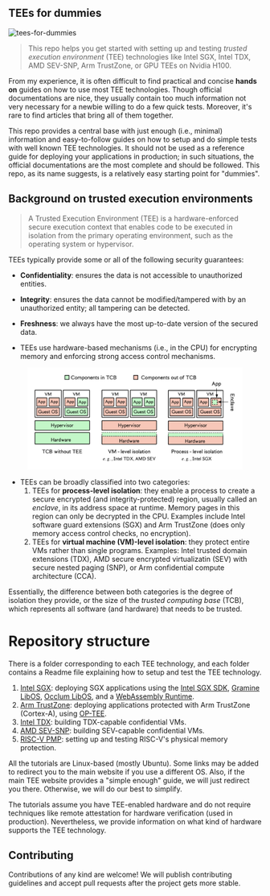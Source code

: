 
## TEEs for dummies
![tees-for-dummies](https://img.shields.io/badge/TEEs_for-dummies-588157.svg?style=for-the-badge&logo=springsecurity)

>This repo helps you get started with setting up and testing _trusted execution environment_ (TEE) technologies like Intel SGX, Intel TDX, AMD SEV-SNP, Arm TrustZone, or GPU TEEs on Nvidia H100.

From my experience, it is often difficult to find practical and concise **hands on** guides on how to use most TEE technologies. Though official documentations are nice, they usually contain too much information not very necessary for a newbie willing to do a few quick tests. Moreover, it's rare to find articles that bring all of them together.
  
This repo provides a central base with just enough (i.e., minimal) information and easy-to-follow guides on how to setup and do simple tests with well known TEE technologies. It should not be used as a reference guide for deploying your applications in production; in such situations, the official documentations are the most complete and should be followed. This repo, as its name suggests, is a relatively easy starting point for "dummies".


## Background on trusted execution environments
> A Trusted Execution Environment (TEE) is a hardware-enforced secure execution context that enables code to be executed in isolation from the primary operating environment, such as the operating system or hypervisor.

TEEs typically provide some or all of the following security guarantees:
  - **Confidentiality**: ensures the data is not accessible to unauthorized entities.
  - **Integrity**: ensures the data cannot be modified/tampered with by an unauthorized entity; all tampering can be detected.
  - **Freshness**: we always have the most up-to-date version of the secured data.
  

- TEEs use hardware-based mechanisms (i.e., in the CPU) for encrypting memory and enforcing strong access control mechanisms. 
<p align="center">
  <img src="tee-tcb.png" alt="CB variations with TEEs" width="85%">
</p>
<!--![TCB variations with TEEs](./tee-tcb.png)-->

- TEEs can be broadly classified into two categories: 
    1. TEEs for **process-level isolation**: they enable a process to create a secure encrypted (and integrity-protected) region, usually called an _enclave_, in its address space at runtime. Memory pages in this region can only be decrypted in the CPU. Examples include Intel software guard extensions (SGX) and Arm TrustZone (does only memory access control checks, no encryption).
    2. TEEs for **virtual machine (VM)-level isolation**: they protect entire VMs rather than single programs. Examples: Intel trusted domain extensions (TDX), AMD secure encrypted virtualizatin (SEV) with secure nested paging (SNP), or Arm confidential compute architecture (CCA).

Essentially, the difference between both categories is the degree of isolation they provide, or the size of the _trusted computing base_ (TCB), which represents all software (and hardware) that needs to be trusted.


# Repository structure
There is a folder corresponding to each TEE technology, and each folder contains a Readme file explaining how to setup and test the TEE technology.
1. [Intel SGX](sgx/README.md): deploying SGX applications using the [Intel SGX SDK](sgx/README.md), [Gramine LibOS](sgx/gramine-based/README.md), [Occlum LibOS](sgx/occlum-based/README.md), and a [WebAssembly Runtime](sgx/wasm-based/README.md).
2. [Arm TrustZone](trustzone/README.md): deploying applications protected with Arm TrustZone (Cortex-A), using [OP-TEE](https://docs.nvidia.com/jetson/archives/r36.2/DeveloperGuide/SD/Security/OpTee.html).
3. [Intel TDX](tdx/README.md): building TDX-capable confidential VMs.
4. [AMD SEV-SNP](sev-snp/README.md): building SEV-capable confidential VMs.
5. [RISC-V PMP](riscv-pmp/README.md): setting up and testing RISC-V's physical memory protection. 


All the tutorials are Linux-based (mostly Ubuntu). Some links may be added to redirect you to the main website if you use a different OS. Also, if the main TEE website provides a "simple enough" guide, we will just redirect you there. Otherwise, we will do our best to simplify.

The tutorials assume you have TEE-enabled hardware and do not require techniques like remote attestation for hardware verification (used in production). Nevertheless, we provide information on what kind of hardware supports the TEE technology.


## Contributing
Contributions of any kind are welcome! We will publish contributing guidelines and accept pull requests after the project gets more stable.
  

